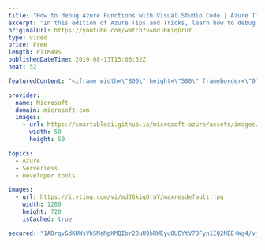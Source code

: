 ```yaml
---
title: "How to debug Azure Functions with Visual Studio Code | Azure Tips and Tricks"
excerpt: "In this edition of Azure Tips and Tricks, learn how to debug Azure Functions with Visual Studio Code. To start debugging Azure Functions, create a breakpoint in Visual Studio Code.   For more tips and tricks, visit: http://azuredev.tips   Get started with 12 months of free services and $200 USD in credit."
originalUrl: https://youtube.com/watch?v=mdJ6kiqOruY
type: video
price: Free
length: PT1M49S
publishedDateTime: 2019-08-13T15:06:32Z
heat: 52

featuredContent: "<iframe width=\"800\" height=\"500\" frameborder=\"0\" src=\"https://www.youtube.com/embed/mdJ6kiqOruY\" allow=\"accelerometer; autoplay; encrypted-media; gyroscope; picture-in-picture\" allowfullscreen></iframe>"

provider:
  name: Microsoft
  domain: microsoft.com
  images:
    - url: https://smartableai.github.io/microsoft-azure/assets/images/organizations/microsoft.com-50x50.jpg
      width: 50
      height: 50

topics:
  - Azure
  - Serverless
  - Developer tools

images:
  - url: https://i.ytimg.com/vi/mdJ6kiqOruY/maxresdefault.jpg
    width: 1280
    height: 720
    isCached: true

secured: "1ADrqvGdKUWsVhSMeMpKMQIbr28uU9bRWEyu0UEYtV7OFyn1IQ2NEE+Wg4/vjlKnSt8SUcWhpQwg3VZI27z8+E+vht7Sha/6BtV3AEDA4ahcGELHoyOKrTuR5d0I/laoZqvTBI5Yr+ijy2NyV/IZfg70m1qMjuNzjZ7Z8lE08qF9QcbukVKUEPylYHQUPYC9WgNhql9ER1IvApjftN1dchGNWwtaCDIy+vbr6TGH4tYlyVe7SBvua/zRT7irnmZmRHfvaChIkvc8pf3N7VC4JNu0NBCrH3tlOHdF4+p3JYjjtAhZSR0kTrs2MOnolx24qA6R6JTeVQvNa+c06v2XptXgLFhKsgKNpfzmC0OWYlk9lEwYFlwouozpIWrfSZAuHqEa1PjfNMz/L7k03uKLXj2VECTgqWjI3EL7hl/2oXs=;uhOTTku564QLajAuUBntuw=="
---
```


